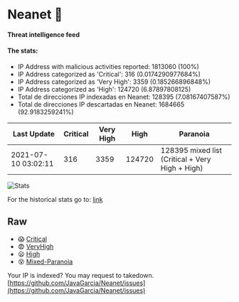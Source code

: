 # Neanet :hocho:
#### Threat intelligence feed
#### The stats:

- IP Address with malicious activities reported: 1813060 (100%)
- IP Address categorized as 'Critical':  316 (0.0174290977684%)
- IP Address categorized as 'Very High':  3359 (0.185266896848%)
- IP Address categorized as 'High':  124720 (6.87897808125)
- Total de direcciones IP indexadas en Neanet:  128395 (7.08167407587%)
- Total de direcciones IP descartadas en Neanet:  1684665 (92.9183259241%)

| Last Update | Critical | Very High | High | Paranoia |
| --- | --- | --- | --- | --- |
| 2021-07-10 03:02:11 | 316 | 3359 | 124720 | 128395 mixed list (Critical + Very High + High)|

![Stats](https://docs.google.com/spreadsheets/d/e/2PACX-1vSnaNMIXVabIpDJjufMlzH7poXnshF3mgd8Is1g9ytUEzVsP5my4Trn8f-xkoLLQ38xpL3HtmUexLo6/pubchart?oid=501124687&format=image)

For the historical stats go to: [link](/stats.csv)
## Raw
- :scream: [Critical](https://raw.githubusercontent.com/JavaGarcia/Neanet/master/blacklists/neanet_critical.txt)
- :fearful: [VeryHigh](https://raw.githubusercontent.com/JavaGarcia/Neanet/master/blacklists/neanet_veryHigh.txtt)
- :frowning: [High](https://raw.githubusercontent.com/JavaGarcia/Neanet/master/blacklists/neanet_high.txt)
- :dizzy_face: [Mixed-Paranoia](https://raw.githubusercontent.com/JavaGarcia/Neanet/master/blacklists/neanet_all.txt)


Your IP is indexed? You may request to takedown. [https://github.com/JavaGarcia/Neanet/issues](https://github.com/JavaGarcia/Neanet/issues)































































































































































































































































































































































































































































































































































































































































































































































































































































































































































































































































































































































































































































































































































































































































































































































































































































































































































































































































































































































































































































































































































































































































































































































































































































































































































































































































































































































































































































































































































































































































































































































































































































































































































































































































































































































































































































































































































































































































































































































































































































































































































































































































































































































































































































































































































































































































































































































































































































































































































































































































































































































































































































































































































































































































































































































































































































































































































































































































































































































































































































































































































































































































































































































































































































































































































































































































































































































































































































































































































































































































































































































































































































































































































































































































































































































































































































































